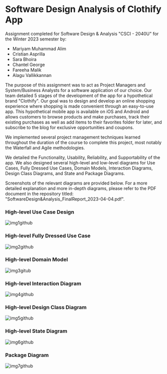 # Software Design Analysis of Clothify App

 Assignment completed for Software Design & Analysis "CSCI - 2040U" for the Winter 2023 semester by:

- Mariyam Muhammad Alim 
- Cristian Asprilla 
- Sara Bhoira
- Chantel George 
- Fareeha Malik 
- Alagu Vallikkannan


The purpose of this assignment was to act as Project Managers and System/Business Analysts for a software application of our choice. Our team detailed 5 stages of the development of the app for a hypothetical brand "Clothify". Our goal was to design and develop an online shopping experience where shopping is made convenient through an easy-to-use app. This hypothetical mobile app is available on iOS and Android and allows customers to browse products and make purchases, track their existing purchases as well as add items to their favorites folder for later, and subscribe to the blog for exclusive opportunities and coupons.

We implemented several project management techniques learned throughout the duration of the course to complete this project, most notably the Waterfall and Agile methodologies.

We detailed the Functionality, Usability, Reliability, and Supportability of the app. We also designed several high-level and low-level diagrams for Use Cases, Fully Dressed Use Cases, Domain Models, Interaction Diagrams, Design Class Diagrams, and State and Package Diagrams. 

Screenshots of the relevant diagrams are provided below. For a more detailed explanation and more in-depth diagrams, please refer to the PDF document in the repository titled: "SoftwareDesign&Analysis_FinalReport_2023-04-04.pdf". 

### High-level Use Case Design 
![img1github](https://github.com/fareehamalik/Software-Design-Analysis-of-Clothify-App/assets/90854559/2270da18-3cb4-4d6d-b395-dfe12bb18bde)

### High-level Fully Dressed Use Case 
![img2github](https://github.com/fareehamalik/Software-Design-Analysis-of-Clothify-App/assets/90854559/4f9845bb-19a6-457b-b851-4a174c4b70bc)


### High-level Domain Model
![img3gitub](https://github.com/fareehamalik/Software-Design-Analysis-of-Clothify-App/assets/90854559/12fce2b2-2304-4a45-bdbc-11d45cf491fa)



### High-level Interaction Diagram 
![img4github](https://github.com/fareehamalik/Software-Design-Analysis-of-Clothify-App/assets/90854559/960a4a3a-e5b6-4554-b92e-baec424c2795)

### High-level Design Class Diagram 
![img5github](https://github.com/fareehamalik/Software-Design-Analysis-of-Clothify-App/assets/90854559/e3097461-c698-4c2e-8e0d-3bc1d44d819a)


### High-level State Diagram 
![img6github](https://github.com/fareehamalik/Software-Design-Analysis-of-Clothify-App/assets/90854559/5f5dd746-1112-40cc-bb46-a0787f364ce0)


### Package Diagram
![img7github](https://github.com/fareehamalik/Software-Design-Analysis-of-Clothify-App/assets/90854559/58b65307-4532-4f23-88c7-e0940c7088ae)

